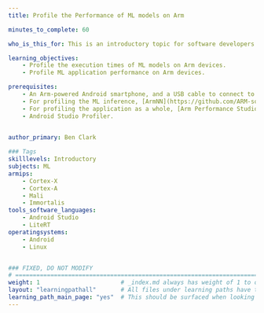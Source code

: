 ```yaml
---
title: Profile the Performance of ML models on Arm

minutes_to_complete: 60

who_is_this_for: This is an introductory topic for software developers who want to learn how to profile the performance of ML models running on Arm devices.

learning_objectives: 
    - Profile the execution times of ML models on Arm devices.
    - Profile ML application performance on Arm devices.

prerequisites:
    - An Arm-powered Android smartphone, and a USB cable to connect to it.
    - For profiling the ML inference, [ArmNN](https://github.com/ARM-software/armnn/releases)'s ExecuteNetwork.
    - For profiling the application as a whole, [Arm Performance Studio](https://developer.arm.com/Tools%20and%20Software/Arm%20Performance%20Studio)'s Streamline.
    - Android Studio Profiler.
  

author_primary: Ben Clark

### Tags
skilllevels: Introductory
subjects: ML
armips:
    - Cortex-X
    - Cortex-A
    - Mali
    - Immortalis
tools_software_languages:
    - Android Studio
    - LiteRT
operatingsystems:
    - Android
    - Linux


### FIXED, DO NOT MODIFY
# ================================================================================
weight: 1                       # _index.md always has weight of 1 to order correctly
layout: "learningpathall"       # All files under learning paths have this same wrapper
learning_path_main_page: "yes"  # This should be surfaced when looking for related content. Only set for _index.md of learning path content.
---
```


